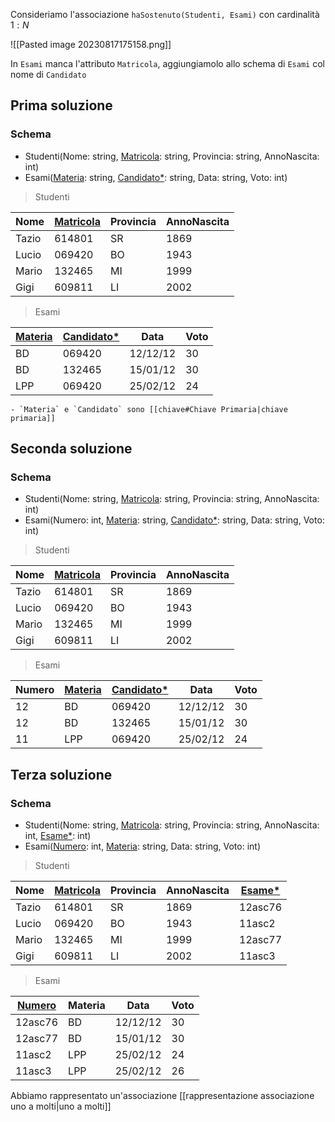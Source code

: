 Consideriamo l'associazione `haSostenuto(Studenti, Esami)` con cardinalità $1:N$

![[Pasted image 20230817175158.png]]

In `Esami` manca l'attributo `Matricola`, aggiungiamolo allo schema di `Esami` col nome di `Candidato`

## Prima soluzione
### Schema
- Studenti(Nome: string, <u>Matricola</u>: string, Provincia: string, AnnoNascita: int)
- Esami(<u>Materia</u>: string, <u>Candidato*</u>: string, Data: string, Voto: int)

> Studenti

| Nome  | <u>Matricola</u> | Provincia | AnnoNascita |
| ----- | --------- | --------- | ----------- |
| Tazio | 614801    | SR        | 1869        |
| Lucio | 069420    | BO        | 1943        |
| Mario | 132465    | MI        | 1999        |
| Gigi  | 609811    | LI        | 2002        |

> Esami

| <u>Materia</u> | <u>Candidato*</u> | Data     | Voto |
| -------------- | ----------------- | -------- | ---- |
| BD             | 069420            | 12/12/12 | 30   |
| BD             | 132465            | 15/01/12 | 30   |
| LPP            | 069420            | 25/02/12 | 24   |

```ad-faq
- `Materia` e `Candidato` sono [[chiave#Chiave Primaria|chiave primaria]]
```

## Seconda soluzione
### Schema
- Studenti(Nome: string, <u>Matricola</u>: string, Provincia: string, AnnoNascita: int)
- Esami(Numero: int, <u>Materia</u>: string, <u>Candidato*</u>: string, Data: string, Voto: int)

> Studenti

| Nome  | <u>Matricola</u> | Provincia | AnnoNascita |
| ----- | --------- | --------- | ----------- |
| Tazio | 614801    | SR        | 1869        |
| Lucio | 069420    | BO        | 1943        |
| Mario | 132465    | MI        | 1999        |
| Gigi  | 609811    | LI        | 2002        |

> Esami

| Numero | <u>Materia</u> | <u>Candidato*</u> | Data     | Voto |
| ------ | -------------- | ----------------- | -------- | ---- |
| 12     | BD             | 069420            | 12/12/12 | 30   |
| 12     | BD             | 132465            | 15/01/12 | 30   |
| 11     | LPP            | 069420            | 25/02/12 | 24   |

## Terza soluzione
### Schema
- Studenti(Nome: string, <u>Matricola</u>: string, Provincia: string, AnnoNascita: int, <u>Esame*</u>: int)
- Esami(<u>Numero</u>: int, <u>Materia</u>: string, Data: string, Voto: int)

> Studenti

| Nome  | <u>Matricola</u> | Provincia | AnnoNascita | <u> Esame* </u> |
| ----- | ---------------- | --------- | ----------- | --------------- |
| Tazio | 614801           | SR        | 1869        | 12asc76         |
| Lucio | 069420           | BO        | 1943        | 11asc2          |
| Mario | 132465           | MI        | 1999        | 12asc77         |
| Gigi  | 609811           | LI        | 2002        | 11asc3          |

> Esami

| <u>Numero</u> | Materia | Data     | Voto |
| ------------- | ------- | -------- | ---- |
| 12asc76       | BD      | 12/12/12 | 30   |
| 12asc77       | BD      | 15/01/12 | 30   |
| 11asc2        | LPP     | 25/02/12 | 24   |
| 11asc3        | LPP     | 25/02/12 | 26   |

Abbiamo rappresentato un'associazione [[rappresentazione associazione uno a molti|uno a molti]]